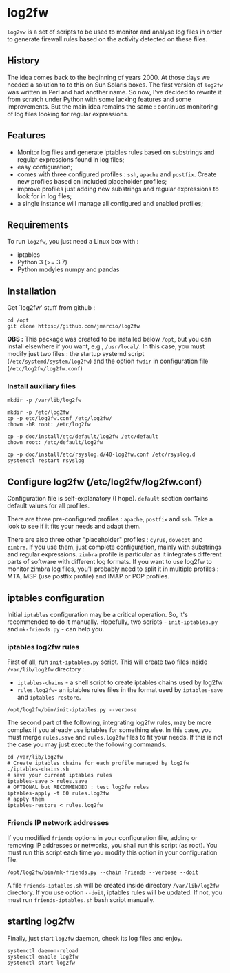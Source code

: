 # log2fw

`log2vw` is a set of scripts to be used to monitor and analyse log files in order to generate firewall rules based on the activity detected on these files.

## History

The idea comes back to the beginning of years 2000. At those days we needed a solution to to this on Sun Solaris boxes. The first version of `log2fw` was written in Perl and had another name. So now, I've decided to rewrite it from scratch under Python with some lacking features and some improvements. But the main idea remains the same : continuos monitoring of log files looking for regular expressions.

## Features

* Monitor log files and generate iptables rules based on substrings and regular expressions found in log files;
* easy configuration;
* comes with three configured profiles : `ssh`, `apache` and `postfix`. Create new profiles based on included placeholder profiles;
* improve profiles just adding new substrings and regular expressions to look for in log files;
* a single instance will manage all configured and enabled profiles;

## Requirements

To run `log2fw`, you just need a Linux box with :
* iptables
* Python 3 (>= 3.7)
* Python modyles numpy and pandas

## Installation

Get `log2fw' stuff from github :
~~~
cd /opt
git clone https://github.com/jmarcio/log2fw
~~~

**OBS :** This package was created to be installed below `/opt`, but you can install elsewhere if you want, e.g., `/usr/local/`. In this case, you must modify just two files : the startup systemd script (`/etc/systemd/system/log2fw`) and the option `fwdir` in configuration file (`/etc/log2fw/log2fw.conf`)

### Install auxiliary files

~~~
mkdir -p /var/lib/log2fw

mkdir -p /etc/log2fw
cp -p etc/log2fw.conf /etc/log2fw/
chown -hR root: /etc/log2fw

cp -p doc/install/etc/default/log2fw /etc/default
chown root: /etc/default/log2fw

cp -p doc/install/etc/rsyslog.d/40-log2fw.conf /etc/rsyslog.d
systemctl restart rsyslog
~~~

## Configure log2fw (/etc/log2fw/log2fw.conf)

Configuration file is self-explanatory (I hope). `default` section contains default values for all profiles.

There are three pre-configured profiles : `apache`, `postfix` and `ssh`. Take a look to see if it fits your needs and adapt them.

There are also three other "placeholder" profiles : `cyrus`, `dovecot` and `zimbra`. If you use them, just complete configuration, mainly with substrings and regular expressions. `zimbra` profile is particular as it integrates different parts of software with different log formats. If you want to use log2fw to monitor zimbra log files, you'll probably need to split it in multiple profiles : MTA, MSP (use postfix profile) and IMAP or POP profiles.

## iptables configuration

Initial `iptables` configuration may be a critical operation. So, it's recommended to do it manually. Hopefully, two scripts - `init-iptables.py` and `mk-friends.py` - can help you.

### iptables log2fw rules

First of all, run `init-iptables.py` script. This will create two files inside `/var/lib/log2fw` directory : 

* `iptables-chains` - a shell script to create iptables chains used by log2fw
* `rules.log2fw`- an iptables rules files in the format used by `iptables-save` and `iptables-restore`.

~~~
/opt/log2fw/bin/init-iptables.py --verbose
~~~

The second part of the following, integrating log2fw rules, may be more complex if you already use iptables for something else. In this case, you must merge `rules.save` and `rules.log2fw` files to fit your needs. If this is not the case you may just execute the following commands.

~~~
cd /var/lib/log2fw
# Create iptables chains for each profile managed by log2fw
./iptables-chains.sh
# save your current iptables rules
iptables-save > rules.save
# OPTIONAL but RECOMMENDED : test log2fw rules
iptables-apply -t 60 rules.log2fw
# apply them
iptables-restore < rules.log2fw
~~~

### Friends IP network addresses

If you modified `friends` options in your configuration file, adding or removing IP addresses or networks, you shall run this script (as root). You must run this script each time you modify this option in your configuration file.

~~~
/opt/log2fw/bin/mk-friends.py --chain Friends --verbose --doit
~~~

A file `friends-iptables.sh` will be created inside directory  `/var/lib/log2fw` directory. If you use option `--doit`, iptables rules will be updated. If not, you must run `friends-iptables.sh` bash script manually.

## starting log2fw

Finally, just start `log2fw` daemon, check its log files and enjoy.

~~~
systemctl daemon-reload
systemctl enable log2fw
systemctl start log2fw
~~~


